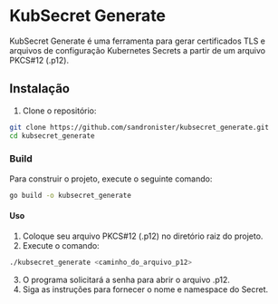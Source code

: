 # KubSecret Generate

KubSecret Generate é uma ferramenta para gerar certificados TLS e arquivos de configuração Kubernetes Secrets a partir de um arquivo PKCS#12 (.p12).

## Instalação

1. Clone o repositório:

```sh
git clone https://github.com/sandronister/kubsecret_generate.git
cd kubsecret_generate
 ```
### Build
Para construir o projeto, execute o seguinte comando:

```sh
go build -o kubsecret_generate
```

#### Uso
1. Coloque seu arquivo PKCS#12 (.p12) no diretório raiz do projeto.
2. Execute o comando:

```sh
./kubsecret_generate <caminho_do_arquivo_p12>
 ```

3. O programa solicitará a senha para abrir o arquivo .p12.
4. Siga as instruções para fornecer o nome e namespace do Secret.